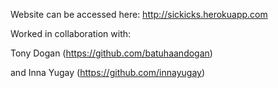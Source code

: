 Website can be accessed here: http://sickicks.herokuapp.com

Worked in collaboration with:

Tony Dogan (https://github.com/batuhaandogan)

and Inna Yugay (https://github.com/innayugay)
